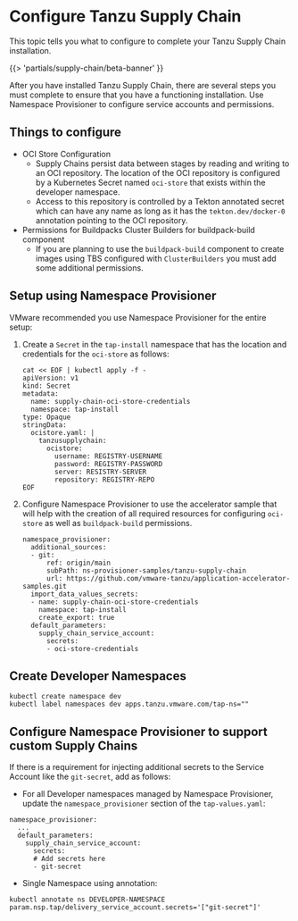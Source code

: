 # Configure Tanzu Supply Chain

This topic tells you what to configure to complete your Tanzu Supply Chain installation.

{{> 'partials/supply-chain/beta-banner' }}

After you have installed Tanzu Supply Chain, there are several steps you must complete to ensure that
you have a functioning installation. Use Namespace Provisioner to configure service accounts and permissions.

## Things to configure

- OCI Store Configuration
  - Supply Chains persist data between stages by reading and writing to an OCI repository.
  The location of the OCI repository is configured by a Kubernetes Secret named `oci-store` that exists within the developer namespace.
  - Access to this repository is controlled by a Tekton annotated secret which can have any name as long as it has the `tekton.dev/docker-0` annotation pointing to the OCI repository.
- Permissions for Buildpacks Cluster Builders for buildpack-build component
  - If you are planning to use the `buildpack-build` component to create images using TBS configured with `ClusterBuilders` you must add some additional permissions.

## Setup using Namespace Provisioner

VMware recommended you use Namespace Provisioner for the entire setup:

1. Create a `Secret` in the `tap-install` namespace that has the location and credentials for the `oci-store` as follows:

    ```console
    cat << EOF | kubectl apply -f -
    apiVersion: v1
    kind: Secret
    metadata:
      name: supply-chain-oci-store-credentials
      namespace: tap-install
    type: Opaque
    stringData:
      ocistore.yaml: |
        tanzusupplychain:
          ocistore:
            username: REGISTRY-USERNAME
            password: REGISTRY-PASSWORD
            server: RESISTRY-SERVER
            repository: REGISTRY-REPO
    EOF
    ```

2. Configure Namespace Provisioner to use the accelerator sample that will help with the creation of
all required resources for configuring `oci-store` as well as `buildpack-build` permissions.

    ```console
    namespace_provisioner:
      additional_sources:
      - git:
          ref: origin/main
          subPath: ns-provisioner-samples/tanzu-supply-chain
          url: https://github.com/vmware-tanzu/application-accelerator-samples.git
      import_data_values_secrets:
      - name: supply-chain-oci-store-credentials
        namespace: tap-install
        create_export: true
      default_parameters:
        supply_chain_service_account:
          secrets:
          - oci-store-credentials
    ```

## Create Developer Namespaces

```console
kubectl create namespace dev
kubectl label namespaces dev apps.tanzu.vmware.com/tap-ns=""
```

## Configure Namespace Provisioner to support custom Supply Chains

If there is a requirement for injecting additional secrets to the Service Account like the `git-secret`, add as follows:

- For all Developer namespaces managed by Namespace Provisioner, update the `namespace_provisioner`
section of the `tap-values.yaml`:

```console
namespace_provisioner:
  ...
  default_parameters:
    supply_chain_service_account:
      secrets:
      # Add secrets here
      - git-secret
```

- Single Namespace using annotation:

```console
kubectl annotate ns DEVELOPER-NAMESPACE param.nsp.tap/delivery_service_account.secrets='["git-secret"]'
```
